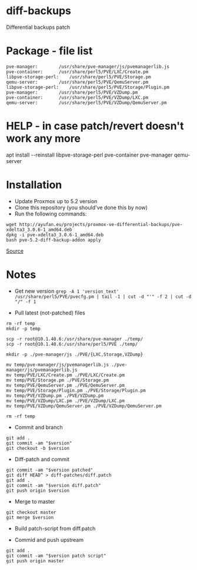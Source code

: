 # diff-backups

Differential backups patch

# Package - file list
```
pve-manager:		/usr/share/pve-manager/js/pvemanagerlib.js
pve-container:		/usr/share/perl5/PVE/LXC/Create.pm
libpve-storage-perl:	/usr/share/perl5/PVE/Storage.pm
qemu-server:		/usr/share/perl5/PVE/QemuServer.pm
libpve-storage-perl:	/usr/share/perl5/PVE/Storage/Plugin.pm
pve-manager:		/usr/share/perl5/PVE/VZDump.pm
pve-container:		/usr/share/perl5/PVE/VZDump/LXC.pm
qemu-server:		/usr/share/perl5/PVE/VZDump/QemuServer.pm
```

# HELP - in case patch/revert doesn't work any more
apt install --reinstall libpve-storage-perl pve-container pve-manager qemu-server

# Installation
* Update Proxmox up to 5.2 version
* Clone this repository (you should've done this by now)
* Run the following commands:

```
wget http://ayufan.eu/projects/proxmox-ve-differential-backups/pve-xdelta3_3.0.6-1_amd64.deb
dpkg -i pve-xdelta3_3.0.6-1_amd64.deb
bash pve-5.2-diff-backup-addon apply
```

[Source](https://ayufan.eu/projects/proxmox-ve-differential-backups/)

# Notes
* Get new version
```grep -A 1 'version_text' /usr/share/perl5/PVE/pvecfg.pm | tail -1 | cut -d "'" -f 2 | cut -d "/" -f 1```

* Pull latest (not-patched) files
```
rm -rf temp
mkdir -p temp

scp -r root@10.1.40.6:/usr/share/pve-manager ./temp/
scp -r root@10.1.40.6:/usr/share/perl5/PVE ./temp/

mkdir -p ./pve-manager/js ./PVE/{LXC,Storage,VZDump}

mv temp/pve-manager/js/pvemanagerlib.js ./pve-manager/js/pvemanagerlib.js
mv temp/PVE/LXC/Create.pm ./PVE/LXC/Create.pm
mv temp/PVE/Storage.pm ./PVE/Storage.pm
mv temp/PVE/QemuServer.pm ./PVE/QemuServer.pm
mv temp/PVE/Storage/Plugin.pm ./PVE/Storage/Plugin.pm
mv temp/PVE/VZDump.pm ./PVE/VZDump.pm
mv temp/PVE/VZDump/LXC.pm ./PVE/VZDump/LXC.pm
mv temp/PVE/VZDump/QemuServer.pm ./PVE/VZDump/QemuServer.pm

rm -rf temp
```

* Commit and branch
```
git add .
git commit -am "$version"
git checkout -b $version
```

* Diff-patch and commit
```
git commit -am "$version patched"
git diff HEAD^ > diff-patches/diff.patch
git add .
git commit -am "$version diff.patch"
git push origin $version
```

* Merge to master
```
git checkout master
git merge $version
```

* Build patch-script from diff.patch

* Commid and push upstream
```
git add .
git commit -am "$version patch script"
git push origin master
```
